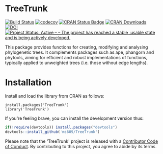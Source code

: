 # TreeTrunk

[![Build Status](https://travis-ci.org/ms609/TreeTrunk.svg?branch=master)](https://travis-ci.org/ms609/TreeTrunk)
[![codecov](https://codecov.io/gh/ms609/TreeTrunk/branch/master/graph/badge.svg)](https://codecov.io/gh/ms609/TreeTrunk)
[![CRAN Status Badge](http://www.r-pkg.org/badges/version/TreeTrunk)](https://cran.r-project.org/package=TreeTrunk)
[![CRAN Downloads](http://cranlogs.r-pkg.org/badges/TreeTrunk)](https://cran.r-project.org/package=TreeTrunk)
[![DOI](https://zenodo.org/badge/98171642.svg)](https://zenodo.org/badge/latestdoi/98171642)<!--[![Project Status: Inactive – The project has reached a stable, usable state but is no longer being actively developed; support/maintenance will be provided as time allows.](http://www.repostatus.org/badges/latest/inactive.svg)](http://www.repostatus.org/#inactive)
-->
[![Project Status: Active – – The project has reached a stable, usable state and is being actively developed.](http://www.repostatus.org/badges/latest/active.svg)](http://www.repostatus.org/#active)

This package provides functions for creating, modifying and analysing 
phylogenetic trees.  It complements packages such as 
ape,
phangorn and
phytools,
aiming for efficient and robust implementations of functions, typically
applied to unweighted trees (i.e. those without edge lengths).

# Installation

Install and load the library from CRAN as follows:
```
install.packages('TreeTrunk')
library('TreeTrunk')
```

If you're feeling brave, you can install the development version thus:
```r
if(!require(devtools)) install.packages("devtools")
devtools::install_github('ms609/TreeTrunk')
```

Please note that the 'TreeTrunk' project is released with a
[Contributor Code of Conduct](CODE_OF_CONDUCT.md).
By contributing to this project, you agree to abide by its terms.
